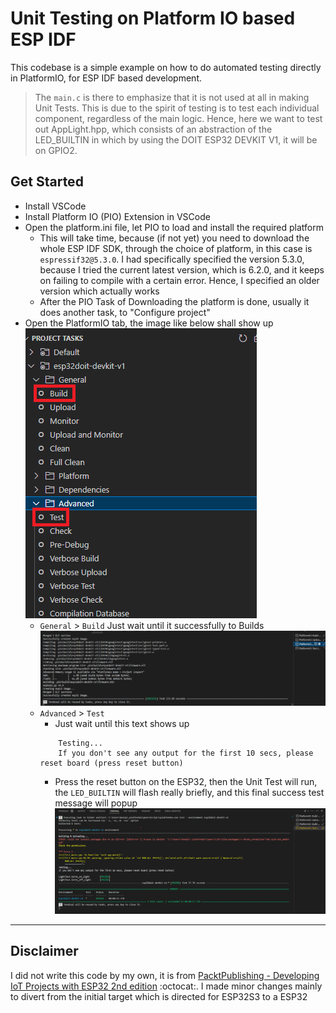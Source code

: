 # Unit Testing on Platform IO based ESP IDF

This codebase is a simple example on how to do automated testing directly in PlatformIO, for ESP IDF based development.

> The `main.c` is there to emphasize that it is not used at all in making Unit Tests. This is due to the spirit of testing is to test each individual component, regardless of the main logic. Hence, here we want to test out AppLight.hpp, which consists of an abstraction of the LED_BUILTIN in which by using the DOIT ESP32 DEVKIT V1, it will be on GPIO2.

## Get Started
- Install VSCode
- Install Platform IO (PIO) Extension in VSCode
- Open the platform.ini file, let PIO to load and install the required platform
    - This will take time, because (if not yet) you need to download the whole ESP IDF SDK, through the choice of platform, in this case is `espressif32@5.3.0`. I had specifically specified the version 5.3.0, because I tried the current latest version, which is 6.2.0, and it keeps on failing to compile with a certain error. Hence, I specified an older version which actually works
    - After the PIO Task of Downloading the platform is done, usually it does another task, to "Configure project"
- Open the PlatformIO tab, the image like below shall show up
    ![](docs/project-tasks.png)
    - `General` > `Build` Just wait until it successfully to Builds
        ![](docs/success-build.png)
    - `Advanced` > `Test`
        -  Just wait until this text shows up
        ```
            Testing...
            If you don't see any output for the first 10 secs, please reset board (press reset button)
        ```
        - Press the reset button on the ESP32, then the Unit Test will run, the `LED_BUILTIN` will flash really briefly, and this final success test message will popup
        ![](docs/success-test.png)

---
## Disclaimer
I did not write this code by my own, it is from [PacktPublishing - Developing IoT Projects with ESP32 2nd edition](https://github.com/PacktPublishing/Developing-IoT-Projects-with-ESP32-2nd-edition) :octocat:. I made minor changes mainly to divert from the initial target which is directed for ESP32S3 to a ESP32